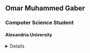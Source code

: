 <div class="main">
    <h2  class="h2">Omar Muhammed Gaber</h2>
    <h3 class="h3">Computer Science Student</h3>
    <h4 class="h4">Alexandria University</h4>
    <details>
        <summary class="main-details">Details</summary>
        <summary class="sub-details">About Me</summary>
            <p>I'm a computer science student at Alexandria University with huge interest in data structures, algorithms design, distributed systems and software performance optimization techniques.</p>
        <summary class="sub-details">Contact & Social Links</summary>
            <div align="center">
                <a href="https://www.linkedin.com/in/omarmgaber/" target="blank">
                    <img src="https://img.shields.io/badge/LinkedIn-%230077B5.svg?&style=flat-square&logo=linkedin&logoColor=white" alt="LinkedIn">
                </a>
                <a href="https://www.facebook.com/omarfb" target="blank">
                    <img src="https://img.shields.io/badge/Facebook-%231877F2.svg?&style=flat-square&logo=facebook&logoColor=white" alt="Facebook">
                </a>
                <a href="https://twitter.com/OmarMGaber37" target="blank">
                    <img src="https://img.shields.io/badge/X.com-black?&style=flat-square&logo=X.com&logoColor=black" alt="twitter">
                </a>
                <a href="https://www.youtube.com/channel/UCUG7NhDzCM2ATpRl8gB2W0w?sub_confirmation=1" target="_blank">
                    <img src="https://img.shields.io/badge/YouTube-FF0000?style=soical&logo=youtube&logoColor=white" alt="YouTube">
                </a>
                <a href="https://discordapp.com/users/374999479851548672" target="blank">
                    <img src="https://img.shields.io/badge/Discord-%237289DA.svg?&style=flat-square&logo=discord&logoColor=white" alt="Discord">
                </a>
                <a href="https://codeforces.com/profile/OmarMGaber" target="blank">
                    <img src="https://img.shields.io/badge/Codeforces-%23FF8000.svg?&style=flat-square&logo=codeforces&logoColor=white" alt="Codeforces">
                </a>
                <a href="https://leetcode.com/OmarMGaber" target="blank">
                    <img src="https://img.shields.io/badge/LeetCode-%23FFA116.svg?&style=flat-square&logo=leetcode&logoColor=white" alt="LeetCode">
                </a>
                <a href="https://www.quora.com/profile/Omar-Muhammad-120" target="blank">
                    <img src="https://img.shields.io/badge/Quora-%23B92B27.svg?logo=Quora&logoColor=white" alt="Quora">
                </a>
                <br>
            </div>
            <label><b>Email:</b></label>
            <a href="mailto:omarmgaber37@gmail.com" target="blank">omarmgaber37@gmail.com</a>
            <br>
            <br>
            <br>
        <details>
            <summary class="sub-details dark-hover">Projects Table</summary>
            <details class="sub-sub-details">
                <summary class="bold larger">Display by Name</summary>
                <!-- START PROJECTS BY NAME -->
                <!-- END PROJECTS BY NAME -->
            </details>
            <!-- <details class="sub-details"> -->
                <!-- <summary>Display by tags</summary> -->
                <!-- START PROJECTS BY TAGS -->
                <!-- END PROJECTS BY TAGS -->
            <!-- </details> -->
        </details>
    </details>
</div>